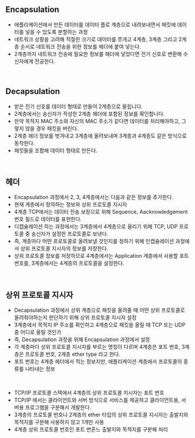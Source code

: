 ## Encapsulation

- 애플리케이션에서 만든 데이터를 데이터 플로 계층으로 내려보내면서 패킷에 데이터를 넣을 수 있도록 분할하는 과정
- 네트워크 상황을 고려해 적절한 크기로 데이터를 쪼개고 4계층, 3계층 그리고 2계층 순서로 네트워크 전송을 위한 정보를 헤더에 붙여 넣는다.
- 2계층까지 네트워크 전송에 필요한 정보를 헤더에 넣었다면 전기 신호로 변환해 수신자에게 전공한다.

<br>

## Decapsulation

- 받은 전기 신호를 데이터 형태로 만들어 2계층으로 올립니다.
- 2계층에서는 송신자가 작성한 2계층 헤더에 포함된 정보를 확인합니다.
- 만약 목적지 MAC 주소와 자신의 MAC 주소가 같다면 데이터를 처리해야하고, 그렇지 않을 경우 패킷을 버린다.
- 2계층 헤더 정보를 벗겨내고 3계층에 올려보내며 3계층과 4계층도 같은 방식으로 동작한다.
- 패킷들을 조합해 데이터 형태로 만든다.

<br>

## 헤더

- Encapsulation 과정에서 2, 3, 4계층에서는 다음과 같은 정보를 추가한다.
- 현재 계층에서 정의하는 정보와 상위 프로토콜 지시자
- 4계층 TCP에서는 데이터 전송 보장으로 위해 Sequence, Aacknowledgement 번호 필드로 데이터를 표현한다.
- 디캡슐레이션 하는 과정에서는 3계층에서 4계층으로 올리기 위해 TCP, UDP 프로토콜 중 송신자가 설정한 프로토콜로 보낸다.
- 즉, 계층마다 어떤 프로토콜로 올려보낼 것인지를 정하기 위해 인캡슐레이션 과정에서 상위 프로토콜 지시자의 정보를 저장한다.
- 상위 프로토콜 정보를 저장하므로 4계층에서는 Application 계층에서 사용할 포트번호를, 3계층에서는 4계층의 프로토콜을 설정한다.

<br>

## 상위 프로토콜 지시자

- Decapsulation 과정에서 상위 계층으로 패킷을 올려줄 때 어떤 상위 프로토콜로 올려줘야하는지 판단하기 위해 상위 프로토콜 지시자 설정
- 3계층에서 목적지 IP 주소를 확인하고 4계층으로 패킷을 올릴 때 TCP 또는 UDP 중 어디로 올릴 것인가
- 즉, Decapsulation 과정을 위해 Encapsulation 과정에서 설정
- 각 계층마다 상위 프로토콜 지시자를 부르는 명칭이 다르며 4계층은 포트 번호, 3계층은 프로토콜 번호, 2계층 ether type 라고 한다.
- 포트 번호는 4계층 헤더에서 적는 정보지만, 애플리케이션 계층에서 프로토콜의 종류를 나타내는 정보
<br>

- TCP/IP 프로토콜 스택에서 4계층의 상위 프로토콜 지시자는 포트 번호
- TCP/IP 에서는 클라이언트와 서버 방식으로 서비스를 제공하고 클라이언트용, 서버용 프로그램을 구분해서 개발한다.
- 3계층의 프로토콜 번호나 2계층의 ether 타입의 상위 프로토콜 지시자는 출발지와 목적지를 구분해 사용하지 않고 1개만 사용
- 4계층 상위 프로토콜 번호인 포트 번혼느 출발지와 목적지를 구분해 처리

